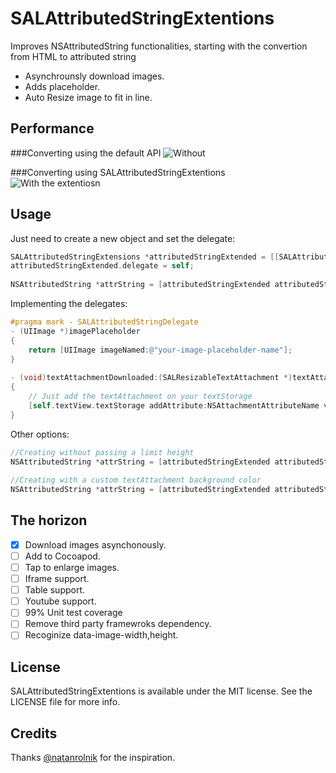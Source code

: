SALAttributedStringExtentions
================================

Improves NSAttributedString functionalities, starting with the convertion from HTML to attributed string
* Asynchrounsly download images.
* Adds placeholder.
* Auto Resize image to fit in line. 

Performance
-----------

###Converting using the default API 
![Without](https://s3.amazonaws.com/opensourceprojects/regularsetup.gif "Regular setup")

###Converting using SALAttributedStringExtentions           
![With the extentiosn](https://s3.amazonaws.com/opensourceprojects/withextentions.gif "Regular setup")

## Usage

Just need to create a new object and set the delegate:

```objective-c
SALAttributedStringExtensions *attributedStringExtended = [[SALAttributedStringExtensions alloc] init];
attributedStringExtended.delegate = self;    
            
NSAttributedString *attrString = [attributedStringExtended attributedStringFromHTML:HTML limitingImageHeight:300];
 ```
Implementing the delegates:

```objective-c
#pragma mark - SALAttributedStringDelegate
- (UIImage *)imagePlaceholder
{
    return [UIImage imageNamed:@"your-image-placeholder-name"];
}
                      
- (void)textAttachmentDownloaded:(SALResizableTextAttachment *)textAttachment inRange:(NSRange)range
{
    // Just add the textAttachment on your textStorage
    [self.textView.textStorage addAttribute:NSAttachmentAttributeName value:textAttachment range:range];
}
```
Other options:

```objective-c
//Creating without passing a limit height
NSAttributedString *attrString = [attributedStringExtended attributedStringFromHTML:HTML];
                                
//Creating with a custom textAttachment background color
NSAttributedString *attrString = [attributedStringExtended attributedStringFromHTML:HTML withTextAttachmentBackgroundColor:[UIColor blackColor]];
```
                                
## The horizon
- [x] Download images asynchonously.
- [ ] Add to Cocoapod.
- [ ] Tap to enlarge images.
- [ ] Iframe support.
- [ ] Table support.
- [ ] Youtube support.
- [ ] 99% Unit test coverage
- [ ] Remove third party framewroks dependency.
- [ ] Recoginize data-image-width,height.
                                
## License 
SALAttributedStringExtentions is available under the MIT license. See the LICENSE file for more info.

## Credits
Thanks [@natanrolnik](https://github.com/natanrolnik) for the inspiration.
